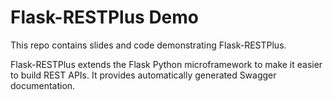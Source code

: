 # Flask-RESTPlus Demo

This repo contains slides and code demonstrating Flask-RESTPlus.

Flask-RESTPlus extends the Flask Python microframework to make it easier to build REST APIs. It provides automatically generated Swagger documentation.
